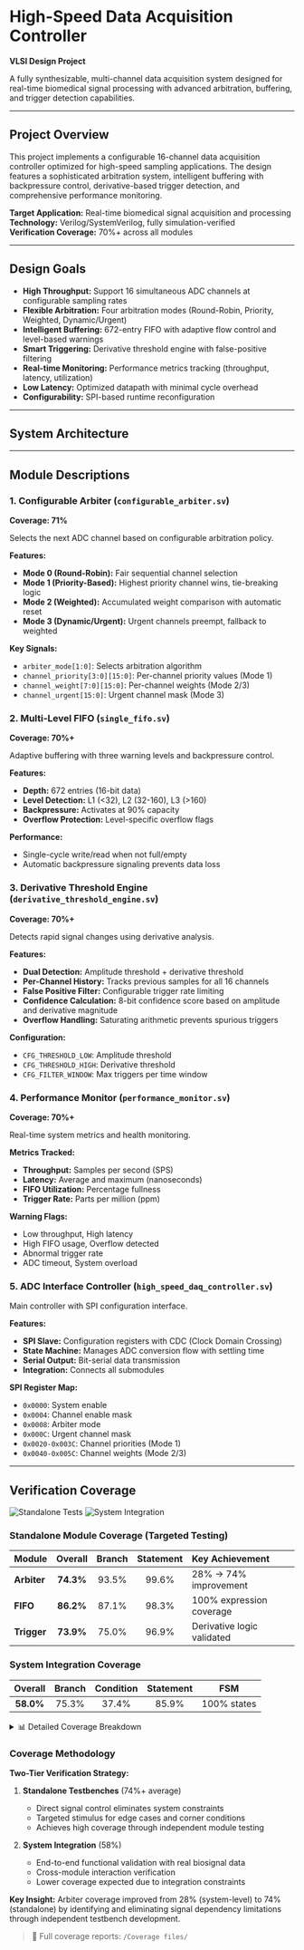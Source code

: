# High-Speed Data Acquisition Controller

**VLSI Design Project**

A fully synthesizable, multi-channel data acquisition system designed for real-time biomedical signal processing with advanced arbitration, buffering, and trigger detection capabilities.

---

## Project Overview

This project implements a configurable 16-channel data acquisition controller optimized for high-speed sampling applications. The design features a sophisticated arbitration system, intelligent buffering with backpressure control, derivative-based trigger detection, and comprehensive performance monitoring.

**Target Application:** Real-time biomedical signal acquisition and processing  
**Technology:** Verilog/SystemVerilog, fully simulation-verified  
**Verification Coverage:** 70%+ across all modules

---

## Design Goals

- **High Throughput:** Support 16 simultaneous ADC channels at configurable sampling rates
- **Flexible Arbitration:** Four arbitration modes (Round-Robin, Priority, Weighted, Dynamic/Urgent)
- **Intelligent Buffering:** 672-entry FIFO with adaptive flow control and level-based warnings
- **Smart Triggering:** Derivative threshold engine with false-positive filtering
- **Real-time Monitoring:** Performance metrics tracking (throughput, latency, utilization)
- **Low Latency:** Optimized datapath with minimal cycle overhead
- **Configurability:** SPI-based runtime reconfiguration

---
## System Architecture

---

## Module Descriptions

### 1. Configurable Arbiter (`configurable_arbiter.sv`)
**Coverage: 71%**

Selects the next ADC channel based on configurable arbitration policy.

**Features:**
- **Mode 0 (Round-Robin):** Fair sequential channel selection
- **Mode 1 (Priority-Based):** Highest priority channel wins, tie-breaking logic
- **Mode 2 (Weighted):** Accumulated weight comparison with automatic reset
- **Mode 3 (Dynamic/Urgent):** Urgent channels preempt, fallback to weighted

**Key Signals:**
- `arbiter_mode[1:0]`: Selects arbitration algorithm
- `channel_priority[3:0][15:0]`: Per-channel priority values (Mode 1)
- `channel_weight[7:0][15:0]`: Per-channel weights (Mode 2/3)
- `channel_urgent[15:0]`: Urgent channel mask (Mode 3)

### 2. Multi-Level FIFO (`single_fifo.sv`)
**Coverage: 70%+**

Adaptive buffering with three warning levels and backpressure control.

**Features:**
- **Depth:** 672 entries (16-bit data)
- **Level Detection:** L1 (<32), L2 (32-160), L3 (>160)
- **Backpressure:** Activates at 90% capacity
- **Overflow Protection:** Level-specific overflow flags

**Performance:**
- Single-cycle write/read when not full/empty
- Automatic backpressure signaling prevents data loss

### 3. Derivative Threshold Engine (`derivative_threshold_engine.sv`)
**Coverage: 70%+**

Detects rapid signal changes using derivative analysis.

**Features:**
- **Dual Detection:** Amplitude threshold + derivative threshold
- **Per-Channel History:** Tracks previous samples for all 16 channels
- **False Positive Filter:** Configurable trigger rate limiting
- **Confidence Calculation:** 8-bit confidence score based on amplitude and derivative magnitude
- **Overflow Handling:** Saturating arithmetic prevents spurious triggers

**Configuration:**
- `CFG_THRESHOLD_LOW`: Amplitude threshold
- `CFG_THRESHOLD_HIGH`: Derivative threshold
- `CFG_FILTER_WINDOW`: Max triggers per time window

### 4. Performance Monitor (`performance_monitor.sv`)
**Coverage: 70%+**

Real-time system metrics and health monitoring.

**Metrics Tracked:**
- **Throughput:** Samples per second (SPS)
- **Latency:** Average and maximum (nanoseconds)
- **FIFO Utilization:** Percentage fullness
- **Trigger Rate:** Parts per million (ppm)

**Warning Flags:**
- Low throughput, High latency
- High FIFO usage, Overflow detected
- Abnormal trigger rate
- ADC timeout, System overload

### 5. ADC Interface Controller (`high_speed_daq_controller.sv`)

Main controller with SPI configuration interface.

**Features:**
- **SPI Slave:** Configuration registers with CDC (Clock Domain Crossing)
- **State Machine:** Manages ADC conversion flow with settling time
- **Serial Output:** Bit-serial data transmission
- **Integration:** Connects all submodules

**SPI Register Map:**
- `0x0000`: System enable
- `0x0004`: Channel enable mask
- `0x0008`: Arbiter mode
- `0x000C`: Urgent channel mask
- `0x0020-0x003C`: Channel priorities (Mode 1)
- `0x0040-0x005C`: Channel weights (Mode 2/3)

---
## Verification Coverage

![Standalone Tests](https://img.shields.io/badge/Standalone_Tests-74%25+-brightgreen)
![System Integration](https://img.shields.io/badge/System_Integration-58%25-yellow)

### Standalone Module Coverage (Targeted Testing)

| Module | Overall | Branch | Statement | Key Achievement |
|:-------|:-------:|:------:|:---------:|:----------------|
| **Arbiter** | **74.3%** | 93.5% | 99.6% | 28% → 74% improvement |
| **FIFO** | **86.2%** | 87.1% | 98.3% | 100% expression coverage |
| **Trigger** | **73.9%** | 75.0% | 96.9% | Derivative logic validated |

### System Integration Coverage

| Overall | Branch | Condition | Statement | FSM |
|:-------:|:------:|:---------:|:---------:|:---:|
| **58.0%** | 75.3% | 37.4% | 85.9% | 100% states |

<details>
<summary>📊 Detailed Coverage Breakdown</summary>

#### Arbiter Module (`tb_arbiter`)
| Metric | Bins | Hits | Coverage |
|--------|-----:|-----:|---------:|
| Branches | 46 | 43 | **93.47%** |
| Conditions | 26 | 18 | 69.23% |
| Expressions | 12 | 4 | 33.33% |
| Statements | 244 | 243 | **99.59%** |
| Toggles | 254 | 193 | 75.98% |

#### FIFO Module (`tb_fifo`)
| Metric | Bins | Hits | Coverage |
|--------|-----:|-----:|---------:|
| Branches | 31 | 27 | **87.09%** |
| Conditions | 11 | 9 | 81.81% |
| Expressions | 3 | 3 | **100%** |
| Statements | 117 | 115 | **98.29%** |

#### Trigger Engine (`tb_trigger`)
| Metric | Bins | Hits | Coverage |
|--------|-----:|-----:|---------:|
| Branches | 28 | 21 | **75.0%** |
| Conditions | 10 | 4 | 40.0% |
| Expressions | 19 | 14 | **73.68%** |
| Statements | 161 | 156 | **96.89%** |
| Toggles | 372 | 313 | 84.13% |

</details>

### Coverage Methodology

**Two-Tier Verification Strategy:**

1. **Standalone Testbenches** (74%+ average)
   - Direct signal control eliminates system constraints
   - Targeted stimulus for edge cases and corner conditions
   - Achieves high coverage through independent module testing

2. **System Integration** (58%)
   - End-to-end functional validation with real biosignal data
   - Cross-module interaction verification
   - Lower coverage expected due to integration constraints

**Key Insight:** Arbiter coverage improved from 28% (system-level) to 74% (standalone) by identifying and eliminating signal dependency limitations through independent testbench development.

> 📁 Full coverage reports: `/Coverage files/`  
